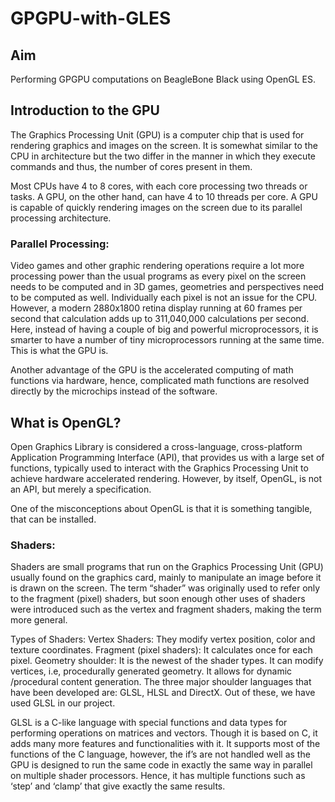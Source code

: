# GPGPU-with-GLES
## Aim
 Performing GPGPU computations on BeagleBone Black using OpenGL ES.
 
## Introduction to the GPU
The Graphics Processing Unit (GPU) is a computer chip that is used for rendering graphics and images on the screen. It is somewhat similar to the CPU in architecture but the two differ in the manner in which they execute commands and thus, the number of cores present in them.

Most CPUs have 4 to 8 cores, with each core processing two threads or tasks. A GPU, on the other hand, can have 4 to 10 threads per core. A GPU is capable of quickly rendering images on the screen due to its parallel processing architecture.

### Parallel Processing:
Video games and other graphic rendering operations require a lot more processing power than the usual programs as every pixel on the screen needs to be computed and in 3D games, geometries and perspectives need to be computed as well. Individually each pixel is not an issue for the CPU. However, a modern 2880x1800 retina display running at 60 frames per second that calculation adds up to 311,040,000 calculations per second. Here, instead of having a couple of big and powerful microprocessors, it is smarter to have a number of tiny microprocessors running at the same time. This is what the GPU is. 

Another advantage of the GPU is the accelerated computing of math functions via hardware, hence, complicated math functions are resolved directly by the microchips instead of the software.

## What is OpenGL?
Open Graphics Library is considered a cross-language, cross-platform Application Programming Interface (API), that provides us with a large set of functions, typically used to interact with the Graphics Processing Unit to achieve hardware accelerated rendering. However, by itself, OpenGL, is not an API, but merely a specification.

One of the misconceptions about OpenGL is that it is something tangible, that can be installed. 

### Shaders:
Shaders are small programs that run on the Graphics Processing Unit (GPU) usually found on the graphics card, mainly to manipulate an image before it is drawn on the screen. The term “shader” was originally used to refer only to the fragment (pixel) shaders, but soon enough other uses of shaders were introduced such as the vertex and fragment shaders, making the term more general.

Types of Shaders:
Vertex Shaders: They modify vertex position, color and texture coordinates.
Fragment (pixel shaders): It calculates once for each pixel.
Geometry shoulder: It is the newest of the shader types. It can modify vertices, i.e, procedurally generated geometry. It allows for dynamic /procedural content generation.
The three major shoulder languages that have been developed are: GLSL, HLSL and DirectX. Out of these, we have used GLSL in our project.

GLSL is a C-like language with special functions and data types for performing operations on matrices and vectors. Though it is based on C, it adds many more features and functionalities with it. It supports most of the functions of the C language, however, the if’s are not handled well as the GPU is designed to run the same code in exactly the same way in parallel on multiple shader processors. Hence, it has multiple functions such as ‘step’ and ‘clamp’ that give exactly the same results. 
